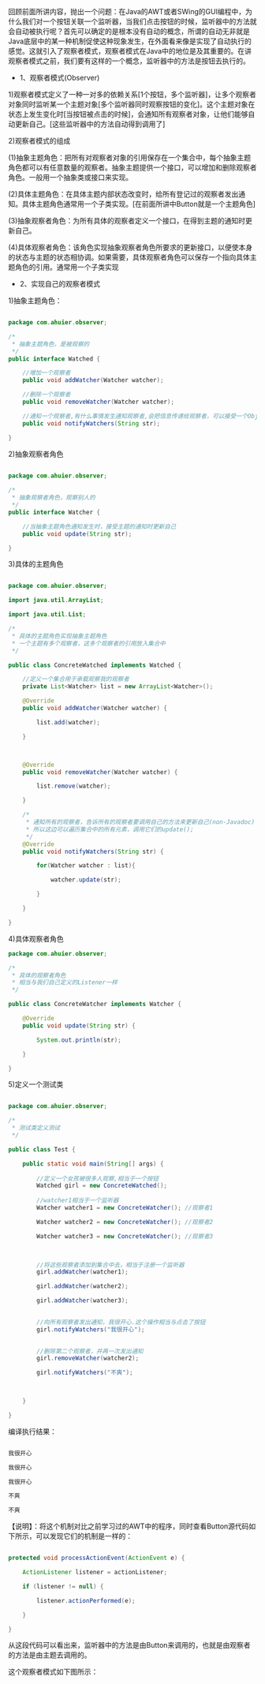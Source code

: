 回顾前面所讲内容，抛出一个问题：在Java的AWT或者SWing的GUI编程中，为什么我们对一个按钮关联一个监听器，当我们点击按钮的时候，监听器中的方法就会自动被执行呢？首先可以确定的是根本没有自动的概念，所谓的自动无非就是Java底层中的某一种机制促使这种现象发生，在外面看来像是实现了自动执行的感觉。这就引入了观察者模式，观察者模式在Java中的地位是及其重要的。在讲观察者模式之前，我们要有这样的一个概念，监听器中的方法是按钮去执行的。
* 1、观察者模式(Observer)
1)观察者模式定义了一种一对多的依赖关系[1个按钮，多个监听器]，让多个观察者对象同时监听某一个主题对象[多个监听器同时观察按钮的变化]。这个主题对象在状态上发生变化时[当按钮被点击的时候]，会通知所有观察者对象，让他们能够自动更新自己。[这些监听器中的方法自动得到调用了]
2)观察者模式的组成
(1)抽象主题角色：把所有对观察者对象的引用保存在一个集合中，每个抽象主题角色都可以有任意数量的观察者。抽象主题提供一个接口，可以增加和删除观察者角色。一般用一个抽象类或接口来实现。
(2)具体主题角色：在具体主题内部状态改变时，给所有登记过的观察者发出通知。具体主题角色通常用一个子类实现。[在前面所讲中Button就是一个主题角色]
(3)抽象观察者角色：为所有具体的观察者定义一个接口，在得到主题的通知时更新自己。
(4)具体观察者角色：该角色实现抽象观察者角色所要求的更新接口，以便使本身的状态与主题的状态相协调。如果需要，具体观察者角色可以保存一个指向具体主题角色的引用。通常用一个子类实现
* 2、实现自己的观察者模式
1)抽象主题角色：
```java  
package com.ahuier.observer;
/*   * 抽象主题角色，是被观察的   */   public interface Watched {
	//增加一个观察者	public void addWatcher(Watcher watcher);
	//删除一个观察者	public void removeWatcher(Watcher watcher);
	//通知一个观察者,有什么事情发生通知观察者,会把信息传递给观察者，可以接受一个Object类型参数，这边直接用字符串类型	public void notifyWatchers(String str);
}
```
2)抽象观察者角色
```java    package com.ahuier.observer;/*    * 抽象观察者角色，观察别人的     */  public interface Watcher {
	//当抽象主题角色通知发生时，接受主题的通知时更新自己	public void update(String str);
}
```
3)具体的主题角色
```java  
package com.ahuier.observer;
import java.util.ArrayList;  import java.util.List;  
/* * 具体的主题角色实现抽象主题角色   * 一个主题有多个观察者，这多个观察者的引用放入集合中   */
public class ConcreteWatched implements Watched {
	//定义一个集合用于承载观察我的观察者	private List<Watcher> list = new ArrayList<Watcher>();
	@Override	public void addWatcher(Watcher watcher) {
		list.add(watcher);
	}

	@Override	public void removeWatcher(Watcher watcher) {
		list.remove(watcher);
	}
	/*	 * 通知所有的观察者，告诉所有的观察者要调用自己的方法来更新自己(non-Javadoc)	 * 所以这边可以遍历集合中的所有元素，调用它们的update();	 */	@Override	public void notifyWatchers(String str) {
		for(Watcher watcher : list){
			watcher.update(str);
		}
	}
}
```
4)具体观察者角色
```java  package com.ahuier.observer;
/*  
 * 具体的观察者角色    
 * 相当与我们自己定义的Listener一样   
 */  
public class ConcreteWatcher implements Watcher {
	@Override	public void update(String str) {
		System.out.println(str);
	}
}
```
5)定义一个测试类
```java  
package com.ahuier.observer;
/*   * 测试类定义测试    */  
public class Test {
	public static void main(String[] args) {		
		//定义一个女孩被很多人观察,相当于一个按钮		Watched girl = new ConcreteWatched(); 		
		//watcher1相当于一个监听器		Watcher watcher1 = new ConcreteWatcher(); //观察者1
		Watcher watcher2 = new ConcreteWatcher(); //观察者2
		Watcher watcher3 = new ConcreteWatcher(); //观察者3
		
		//将这些观察者添加到集合中去，相当于注册一个监听器		girl.addWatcher(watcher1); 
		girl.addWatcher(watcher2);
		girl.addWatcher(watcher3);		
		//向所有观察者发出通知，我很开心.这个操作相当与点击了按钮		girl.notifyWatchers("我很开心");		
		//删除第二个观察者，并再一次发出通知		girl.removeWatcher(watcher2);
		girl.notifyWatchers("不爽");
		
	}
}
```
编译执行结果：
```java  
我很开心
我很开心
我很开心
不爽
不爽
```
【说明】：将这个机制对比之前学习过的AWT中的程序，同时查看Button源代码如下所示，可以发现它们的机制是一样的：
```java  
protected void processActionEvent(ActionEvent e) {
	ActionListener listener = actionListener;
	if (listener != null) {
		listener.actionPerformed(e);
	}
}
```
从这段代码可以看出来，监听器中的方法是由Button来调用的，也就是由观察者的方法是由主题去调用的。
这个观察者模式如下图所示：
  
